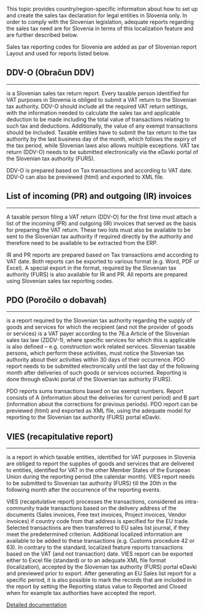 This topic provides country/region-specific information about how to set up and create the sales tax declaration for legal entities in Slovenia only. In order to comply with the Slovenian legislation, adequate reports regarding the sales tax need are for Slovenia in terms of this localization feature and are further described below.

Sales tax reporting codes for Slovenia are added as par of Slovenian report Layout and used for reports listed below.

## **DDV-O (Obračun DDV)** ##
-----


is a Slovenian sales tax return report. Every taxable person identified for VAT purposes in Slovenia is obliged to submit a VAT return to the Slovenian tax authority. DDV-O should include all the required VAT return settings, with the information needed to calculate the sales tax  and applicable deduction to be made including the total value of transactions relating to such tax and deductions. Additionally, the value of any exempt transactions should be included. Taxable entities have to submit the tax return to the tax authority by the last business day of the month, which follows  the expiry of the tax period, while Slovenian laws also allows multiple exceptions. VAT tax return (DDV-O) needs to be submitted electronically via the eDavki portal of the Slovenian tax authority (FURS).

DDV-O is prepared based on Tax transactions and according to VAT date. DDV-O can also be previewed (html) and exported to XML file.



## **List of incoming (PR) and outgoing (IR) invoices** ##
-----

A taxable person filing a VAT return (DDV-O) for the first time must attach a list of the incoming (PR) and outgoing (IR) invoices that served as the basis for preparing the VAT return. These two lists must also be available to be sent to the Slovenian tax authority if required directly by the authority and therefore need to be available to be extracted from the ERP.

IR and PR reports are prepared based on Tax transactions amd according to VAT date. Both reports can be exported to various format (e.g. Word, PDF or Excel). A special export in the format, required by the Slovenian tax authority (FURS) is also available for IR and PR. All reports are prepared using Slovenian sales tax reporting codes.


## **PDO (Poročilo o dobavah)** ##
----- 

is a report required by the Slovenian tax authority regarding the supply of goods and services for which the recipient (and not the provider of goods or services) is a VAT payer according to the 76.a Article of the Slovenian sales tax law (ZDDV-1), where specific services for which this is applicable is also defined – e.g. construction work related services. Slovenian taxable persons, which perform these activities, must notice the Slovenian tax authority about their activities within 30 days of their occurrence. PDO report needs to be submitted electronically until the last day of the following month after deliveries of such goods or services occurred. Reporting is done through eDavki portal of the Slovenian tax authority (FURS).

PDO reports sums transactions based on tax exempt numbers. Report consists of A (information about the deliveries for current period) and B part (information about the corrections for previous periods). PDO report can be previewed (html) and exported as XML file, using the adequate model for reporting to the Slovenian tax authority (FURS) portal eDavki.


## **VIES (recapitulative report)** ##
-----

 is a report in which taxable entities, identified for VAT purposes in Slovenia are obliged to report the supplies of goods and services that are delivered to entities, identified for VAT in the other Member States of the European Union during the reporting period (the calendar month). VIES report needs to be submitted to Slovenian tax authority (FURS) till the 20th in the following month after the occurrence of the reporting events.

VIES (recapitulative report) processes the transactions, considered as intra-community trade transactions based on the delivery address of the documents (Sales invoices, Free text invoices, Project invoices, Vendor invoices) if country code from that address is specified for the EU trade. Selected transactions are then transferred to EU sales list journal, if they meet the predetermined criterion. Additional localized information are available to be added to these transactions (e.g. Customs procedure 42 or 63). In contrary to the standard, localized feature reports transactions based on the VAT (and not transaction) date. VIES report can be exported either to Excel file (standard) or to an adequate XML file format (localization), accepted by the Slovenian tax authority (FURS) portal eDavki and previewed prior to export. After generating an EU Sales list report for a specific period, it is also possible to mark the records that are included in the report by setting the Reporting status value to Reported and Closed when for example tax authorities have accepted the report.


[Detailed documentation](https://adacta.sharepoint.com/:w:/r/sites/ERP-Product-Development/Shared%20Documents/D365FO%20Localization%20documentation/D365O%20LOC_SI%20VAT%20Reports%20SI%20docx.docx?d=wb9549c42a47d410a9d9723a851a6df44&csf=1&e=bFzEGW)
	

